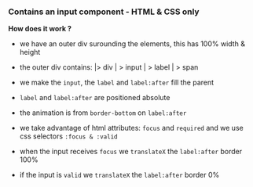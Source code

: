 ### Contains an input component - HTML & CSS only

**How does it work ?**

- we have an outer div surounding the elements, this has 100% width & height
- the outer div contains:
|> div
|   > input
|   > label
|       > span

- we make the `input`, the `label` and `label:after` fill the parent
- `label` and `label:after` are positioned absolute

- the animation is from `border-bottom` on  `label:after`
- we take advantage of html attributes: `focus` and `required` and we use css selectors `:focus & :valid`
- when the input receives `focus` we `translateX` the `label:after` border 100%
- if the input is `valid` we `translateX` the `label:after` border 0%

